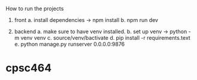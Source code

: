 
How to run the projects

1. front
    a. install dependencies -> npm install
    b. npm run dev

2. backend
    a. make sure to have venv installed.
    b. set up venv -> python -m venv venv
    c. source/venv/bactivate
    d. pip install -r requirements.text
    e. python manage.py runserver 0.0.0.0:9876



# cpsc464
